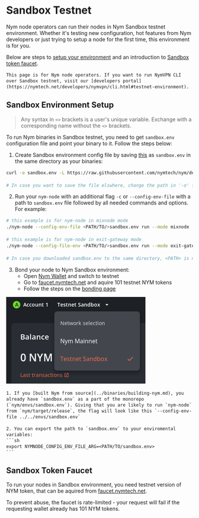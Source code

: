 # Sandbox Testnet

Nym node operators can run their nodes in Nym Sandbox testnet environment. Whether it's testing new configuration, hot features from Nym developers or just trying to setup a node for the first time, this environment is for you.

Below are steps to [setup your environment](#sandbox-environment-setup) and an introduction to [Sandbox token faucet](#sandbox-token-faucet).

```admonish warning title=""
This page is for Nym node operators. If you want to run NymVPN CLI over Sandbox testnet, visit our [developers portal](https://nymtech.net/developers/nymvpn/cli.html#testnet-environment).
```

## Sandbox Environment Setup

> Any syntax in `<>` brackets is a user's unique variable. Exchange with a corresponding name without the `<>` brackets.

To run Nym binaries in Sandbox testnet, you need to get `sandbox.env` configuration file and point your binary to it. Follow the steps below:

1. Create Sandbox environment config file by saving [this](https://raw.githubusercontent.com/nymtech/nym/develop/envs/sandbox.env) as `sandbox.env` in the same directory as your binaries:
```sh
curl -o sandbox.env -L https://raw.githubusercontent.com/nymtech/nym/develop/envs/sandbox.env

# In case you want to save the file elswhere, change the path in '-o' flag
```

2. Run your `nym-node` with an additional flag `-c` or `--config-env-file` with a path to `sandbox.env` file followed by all needed commands and options. For example:
```sh
# this example is for nym-node in mixnode mode
./nym-node --config-env-file <PATH/TO/>sandbox.env run --mode mixnode

# this example is for nym-node in exit-gateway mode
./nym-node --config-file-env <PATH/TO/>sandbox.env run --mode exit-gateway --id <ID> --public-ips "$(curl -4 https://ifconfig.me)" --hostname "<YOUR_DOMAIN>" --http-bind-address 0.0.0.0:8080 --mixnet-bind-address 0.0.0.0:1789 true --location <COUNTRY_FULL_NAME>

# In case you downloaded sandbox.env to the same directory, <PATH> is not needed
```

3. Bond your node to Nym Sandbox environment:
	- Open [Nym Wallet](https://nymtech.net/download/wallet) and switch to testnet
	- Go to [faucet.nymtech.net](https://faucet.nymtech.net) and aquire 101 testnet NYM tokens
	- Follow the steps on the [bonding page](nodes/bonding.md)

![](images/sandbox.png)

~~~admonish tip
1. If you [built Nym from source](../binaries/building-nym.md), you already have `sandbox.env` as a part of the monorepo (`nym/envs/sandbox.env`). Giving that you are likely to run `nym-node` from `nym/target/release`, the flag will look like this `--config-env-file ../../envs/sandbox.env`

2. You can export the path to `sandbox.env` to your enviromental variables:
```sh
export NYMNODE_CONFIG_ENV_FILE_ARG=<PATH/TO/sandbox.env>
```
~~~

## Sandbox Token Faucet

To run your nodes in Sandbox environment, you need testnet version of NYM token, that can be aquired from [faucet.nymtech.net](https://faucet.nymtech.net).

To prevent abuse, the faucet is rate-limited - your request will fail if the requesting wallet already has 101 NYM tokens.
